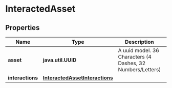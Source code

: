
# InteractedAsset

## Properties
Name | Type | Description | Notes
------------ | ------------- | ------------- | -------------
**asset** | **java.util.UUID** | A uuid model. 36 Characters (4 Dashes, 32 Numbers/Letters)  |  [optional]
**interactions** | [**InteractedAssetInteractions**](InteractedAssetInteractions.md) |  |  [optional]



